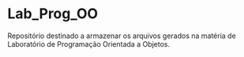 # Lab_Prog_OO

Repositório destinado a armazenar os arquivos gerados na matéria de Laboratório de Programação Orientada a Objetos.
